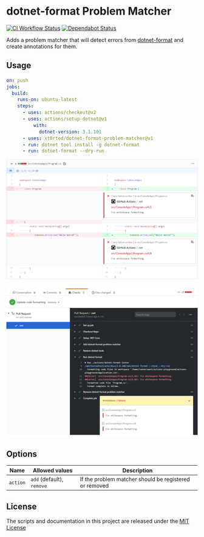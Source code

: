 # dotnet-format Problem Matcher

[![CI Workflow Status](https://github.com/xt0rted/dotnet-format-problem-matcher/workflows/CI/badge.svg)](https://github.com/xt0rted/dotnet-format-problem-matcher/actions?query=workflow%3ACI)
[![Dependabot Status](https://api.dependabot.com/badges/status?host=github&repo=xt0rted/dotnet-format-problem-matcher)](https://dependabot.com)

Adds a problem matcher that will detect errors from [dotnet-format](https://github.com/dotnet/format) and create annotations for them.

## Usage

```yml
on: push
jobs:
  build:
    runs-on: ubuntu-latest
    steps:
      - uses: actions/checkout@v2
      - uses: actions/setup-dotnet@v1
          with:
            dotnet-version: 3.1.101
      - uses: xt0rted/dotnet-format-problem-matcher@v1
      - run: dotnet tool install -g dotnet-format
      - run: dotnet-format --dry-run
```

![Example of inline annotations](docs/annotations.png)

![Example of build log with highlighted errors](docs/build-log.png)

## Options

Name | Allowed values | Description
-- | -- | --
`action` | `add` (default), `remove` | If the problem matcher should be registered or removed

## License

The scripts and documentation in this project are released under the [MIT License](LICENSE)
